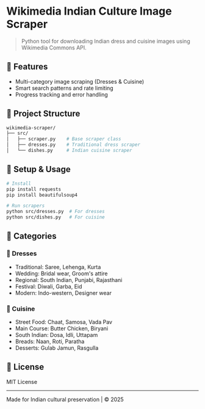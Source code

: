 # Wikimedia Indian Culture Image Scraper

> Python tool for downloading Indian dress and cuisine images using Wikimedia Commons API.

## 🎯 Features
- Multi-category image scraping (Dresses & Cuisine)
- Smart search patterns and rate limiting
- Progress tracking and error handling
  

## 📂 Project Structure
```bash
wikimedia-scraper/
├── src/
│   ├── scraper.py    # Base scraper class
│   ├── dresses.py    # Traditional dress scraper
│   └── dishes.py     # Indian cuisine scraper
```

## 🔧 Setup & Usage
```bash
# Install
pip install requests
pip install beautifulsoup4

# Run scrapers
python src/dresses.py  # For dresses
python src/dishes.py   # For cuisine
```

## 📑 Categories

### 👗 Dresses
- Traditional: Saree, Lehenga, Kurta
- Wedding: Bridal wear, Groom's attire
- Regional: South Indian, Punjabi, Rajasthani
- Festival: Diwali, Garba, Eid
- Modern: Indo-western, Designer wear

### 🍱 Cuisine
- Street Food: Chaat, Samosa, Vada Pav
- Main Course: Butter Chicken, Biryani
- South Indian: Dosa, Idli, Uttapam
- Breads: Naan, Roti, Paratha
- Desserts: Gulab Jamun, Rasgulla


## 📄 License
MIT License

---
Made for Indian cultural preservation | © 2025
